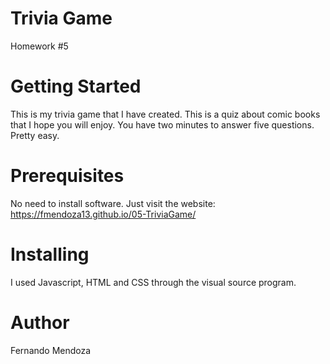 # Trivia Game
Homework #5

# Getting Started
This is my trivia game that I have created. This is a quiz about comic books that I hope you will enjoy.  You have two minutes to answer five questions.  Pretty easy. 

# Prerequisites
No need to install software. Just visit the website: 
 https://fmendoza13.github.io/05-TriviaGame/

 # Installing
 I used Javascript, HTML and CSS through the visual source program. 

 # Author
 Fernando Mendoza